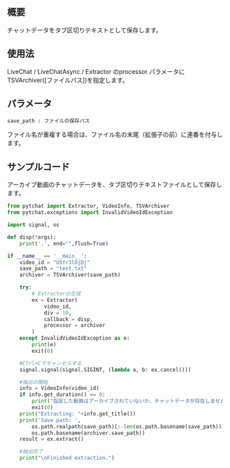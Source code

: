 ## 概要

チャットデータをタブ区切りテキストとして保存します。

## 使用法

LiveChat / LiveChatAsync / Extractor のprocessor パラメータにTSVArchiver([ファイルパス])を指定します。

## パラメータ
```
save_path : ファイルの保存パス
```
ファイル名が重複する場合は、ファイル名の末尾（拡張子の前）に連番を付与します。

## サンプルコード
アーカイブ動画のチャットデータを、タブ区切りテキストファイルとして保存します。<br>

```python
from pytchat import Extractor, VideoInfo, TSVArchiver
from pytchat.exceptions import InvalidVideoIdException

import signal, os

def disp(*args):
    print('.', end="",flush=True)

if __name__ == '__main__':
    video_id = "U5YrJlOjDj"
    save_path = "test.txt"
    archiver = TSVArchiver(save_path)

    try:
        # Extractorの生成
        ex = Extractor(
            video_id,
            div = 10,
            callback = disp,
            processor = archiver
        )
    except InvalidVideoIdException as e:
        print(e)
        exit(0) 

    #Ctrl+Cでキャンセルする
    signal.signal(signal.SIGINT, (lambda a, b: ex.cancel()))

    #抽出の開始
    info = VideoInfo(video_id)
    if info.get_duration() == 0:
        print("指定した動画はアーカイブされていないか、チャットデータが存在しません")
        exit(0)
    print("Extracting: "+info.get_title())
    print('Save path: ',
        os.path.realpath(save_path)[:-len(os.path.basename(save_path))] + 
        os.path.basename(archiver.save_path))
    result = ex.extract()

    #抽出完了
    print("\nFinished extraction.")
```